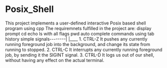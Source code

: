 # Posix_Shell
This project implements a user-defined interactive Posix based shell program using cpp
The requiremnets fulfilled in the project are:
    display prompt
    cd
    echo
    ls with all flags
    pwd
    auto complete commands using tab
    history
    simple signals--------|
                          |____ 1. CTRL-Z It pushes any currently running foreground job into the background,
                                and change its state from running to stopped. 
                                2. CTRL-C It interrupts any currently running foreground job, by sending it the
                                SIGINT signal. 
                                3. CTRL-D It logs us out of our shell, without having any effect on the
                                actual terminal.
